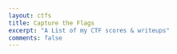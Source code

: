 ```yaml
---
layout: ctfs
title: Capture the Flags
excerpt: "A List of my CTF scores & writeups"
comments: false
---
```


